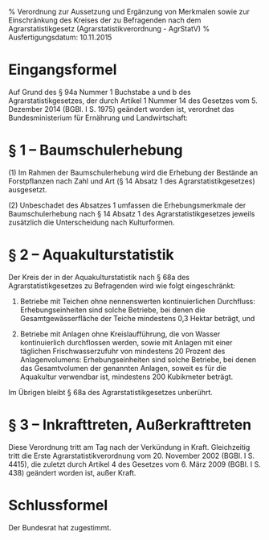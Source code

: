 % Verordnung zur Aussetzung und Ergänzung von Merkmalen sowie zur Einschränkung des Kreises der zu Befragenden nach dem Agrarstatistikgesetz  (Agrarstatistikverordnung - AgrStatV)
% Ausfertigungsdatum: 10.11.2015
 
# Eingangsformel

Auf Grund des § 94a Nummer 1 Buchstabe a und b des Agrarstatistikgesetzes, der durch Artikel 1 Nummer 14 des Gesetzes vom 5. Dezember 2014 (BGBl. I S. 1975) geändert worden ist, verordnet das Bundesministerium für Ernährung und Landwirtschaft:

# § 1 – Baumschulerhebung

(1) Im Rahmen der Baumschulerhebung wird die Erhebung der Bestände an Forstpflanzen nach Zahl und Art (§ 14 Absatz 1 des Agrarstatistikgesetzes) ausgesetzt.

(2) Unbeschadet des Absatzes 1 umfassen die Erhebungsmerkmale der Baumschulerhebung nach § 14 Absatz 1 des Agrarstatistikgesetzes jeweils zusätzlich die Unterscheidung nach Kulturformen.

# § 2 – Aquakulturstatistik

Der Kreis der in der Aquakulturstatistik nach § 68a des Agrarstatistikgesetzes zu Befragenden wird wie folgt eingeschränkt:

1. Betriebe mit Teichen ohne nennenswerten kontinuierlichen Durchfluss: Erhebungseinheiten sind solche Betriebe, bei denen die Gesamtgewässerfläche der Teiche mindestens 0,3 Hektar beträgt, und

2. Betriebe mit Anlagen ohne Kreislaufführung, die von Wasser kontinuierlich durchflossen werden, sowie mit Anlagen mit einer täglichen Frischwasserzufuhr von mindestens 20 Prozent des Anlagenvolumens: Erhebungseinheiten sind solche Betriebe, bei denen das Gesamtvolumen der genannten Anlagen, soweit es für die Aquakultur verwendbar ist, mindestens 200 Kubikmeter beträgt.

Im Übrigen bleibt § 68a des Agrarstatistikgesetzes unberührt.

# § 3 – Inkrafttreten, Außerkrafttreten

Diese Verordnung tritt am Tag nach der Verkündung in Kraft. Gleichzeitig tritt die Erste Agrarstatistikverordnung vom 20. November 2002 (BGBl. I S. 4415), die zuletzt durch Artikel 4 des Gesetzes vom 6. März 2009 (BGBl. I S. 438) geändert worden ist, außer Kraft.

# Schlussformel

Der Bundesrat hat zugestimmt.
